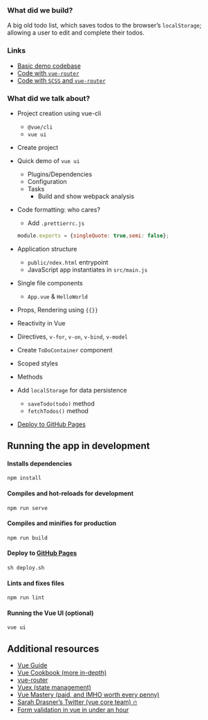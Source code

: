### What did we build?

A big old todo list, which saves todos to the browser’s `localStorage`; allowing a user to edit and complete their todos.

### Links

- [Basic demo codebase](https://github.com/martinlaws/todo-list/releases/tag/complete%2Fbasic)
- [Code with `vue-router`](https://github.com/martinlaws/todo-list/releases/tag/complete%2Frouter)
- [Code with `SCSS` and `vue-router`](https://github.com/martinlaws/todo-list/releases/tag/complete%2Fscss)

### What did we talk about?

- Project creation using vue-cli
    - `@vue/cli`
    - `vue ui`
- Create project
- Quick demo of `vue ui`
    - Plugins/Dependencies
    - Configuration
    - Tasks
        - Build and show webpack analysis
- Code formatting: who cares?
    - Add `.prettierrc.js`

    ```js
    module.exports = {singleQuote: true,semi: false};
    ```

- Application structure
    - `public/ndex.html` entrypoint
    - JavaScript app instantiates in `src/main.js`
- Single file components
    - `App.vue` & `HelloWorld`
- Props, Rendering using `{{}}`
- Reactivity in Vue
- Directives, `v-for`, `v-on`, `v-bind`, `v-model`
- Create `ToDoContainer` component
- Scoped styles
- Methods
- Add `localStorage` for data persistence
    - `saveTodo(todo)` method
    - `fetchTodos()` method
- [Deploy to GitHub Pages](https://cli.vuejs.org/guide/deployment.html#github-pages)

## Running the app in development
#### Installs dependencies
```
npm install
```

#### Compiles and hot-reloads for development
```
npm run serve
```

#### Compiles and minifies for production
```
npm run build
```

#### Deploy to [GitHub Pages](https://martinlaws.github.io/todo-list)
```
sh deploy.sh
```

#### Lints and fixes files
```
npm run lint
```

#### Running the Vue UI (optional)
```
vue ui
```

## Additional resources

- [Vue Guide](https://vuejs.org/v2/guide/)
- [Vue Cookbook (more in-depth)](https://vuejs.org/v2/cookbook/)
- [vue-router](https://router.vuejs.org/)
- [Vuex (state management)](https://vuex.vuejs.org/)
- [Vue Mastery (paid, and IMHO worth every penny)](https://www.vuemastery.com/)
- [Sarah Drasner’s Twitter (vue core team) 🔥](https://twitter.com/sarah_edo)
- [Form validation in vue in under an hour](https://css-tricks.com/form-validation-in-under-an-hour-with-vuelidate/)
